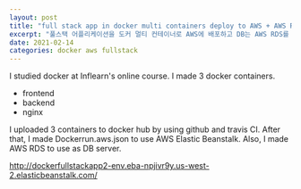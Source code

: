```yaml
---
layout: post
title: "full stack app in docker multi containers deploy to AWS + AWS RDS"
excerpt: "풀스택 어플리케이션을 도커 멀티 컨테이너로 AWS에 배포하고 DB는 AWS RDS를 사용했다"
date: 2021-02-14
categories: docker aws fullstack
---
```

I studied docker at Inflearn's online course.
I made 3 docker containers.
- frontend
- backend
- nginx

I uploaded 3 containers to docker hub by using github and travis CI. 
After that, I made Dockerrun.aws.json to use AWS Elastic Beanstalk.
Also, I made AWS RDS to use as DB server.

<http://dockerfullstackapp2-env.eba-npjivr9y.us-west-2.elasticbeanstalk.com/>
